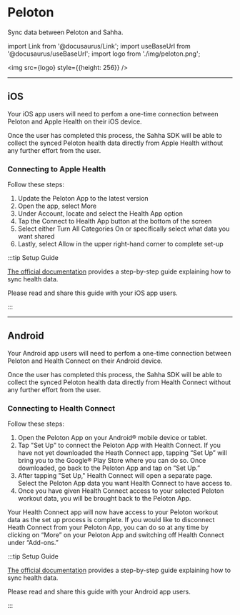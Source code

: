 # Peloton

Sync data between Peloton and Sahha.

import Link from '@docusaurus/Link';
import useBaseUrl from '@docusaurus/useBaseUrl';
import logo from './img/peloton.png';

<img src={logo} style={{height: 256}} />

---

## iOS

Your iOS app users will need to perfom a one-time connection between Peloton and Apple Health on their iOS device.

Once the user has completed this process, the Sahha SDK will be able to collect the synced Peloton health data directly from Apple Health without any further effort from the user.

### Connecting to Apple Health

Follow these steps:

1. Update the Peloton App to the latest version
2. Open the app, select More
3. Under Account, locate and select the Health App option
4. Tap the Connect to Health App button at the bottom of the screen
5. Select either Turn All Categories On or specifically select what data you want shared
6. Lastly, select Allow in the upper right-hand corner to complete set-up

:::tip Setup Guide

[The official documentation](https://support.onepeloton.com/hc/en-us/articles/360022843811-Apple-Health) provides a step-by-step guide explaining how to sync health data.

Please read and share this guide with your iOS app users.

:::

---

## Android

Your Android app users will need to perfom a one-time connection between Peloton and Health Connect on their Android device.

Once the user has completed this process, the Sahha SDK will be able to collect the synced Peloton health data directly from Health Connect without any further effort from the user.

### Connecting to Health Connect

Follow these steps:

1. Open the Peloton App on your Android® mobile device or tablet.
2. Tap "Set Up" to connect the Peloton App with Health Connect. If you have not yet downloaded the Heath Connect app, tapping “Set Up” will bring you to the Google® Play Store where you can do so. Once downloaded, go back to the Peloton App and tap on “Set Up.”
3. After tapping "Set Up," Health Connect will open a separate page. Select the Peloton App data you want Health Connect to have access to.
4. Once you have given Health Connect access to your selected Peloton workout data, you will be brought back to the Peloton App.

Your Health Connect app will now have access to your Peloton workout data as the set up process is complete. If you would like to disconnect Heath Connect from your Peloton App, you can do so at any time by clicking on “More” on your Peloton App and switching off Health Connect under “Add-ons.”

:::tip Setup Guide

[The official documentation](https://support.onepeloton.com/hc/en-us/articles/10883732748180-Android-Health-Connect-With-The-Peloton-App-) provides a step-by-step guide explaining how to sync health data.

Please read and share this guide with your Android app users.

:::